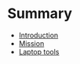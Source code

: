 # Summary

- [Introduction](./indroduction.md)
- [Mission](./mission.md)
- [Laptop tools](./laptop-tools.md)
